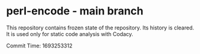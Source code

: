 # perl-encode - main branch

This repository contains frozen state of the repository.
Its history is cleared. It is used only for static code
analysis with Codacy.

Commit Time: 1693253312
